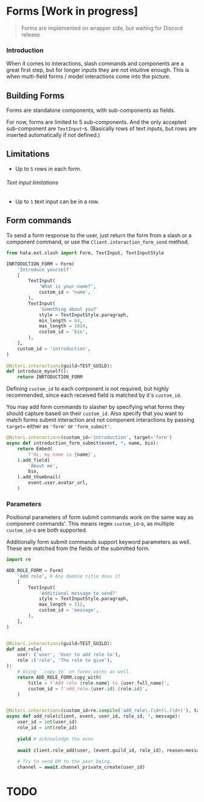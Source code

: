 # Forms \[Work in progress\]

> Forms are implemented on wrapper side, but waiting for Discord release

### Introduction

When it comes to interactions, slash commands and components are a great first step, but for longer inputs they are
not intuitive enough. This is when multi-field forms / model interactions come into the picture.

## Building Forms

Forms are standalone components, with sub-components as fields.

For now, forms are limited to 5 sub-components. And the only accepted sub-component are `TextInput`-s. (Basically rows
of text inputs, but rows are inserted automatically if not defined.)

## Limitations

- Up to `5` rows in each form.

###### Text input limitations

- Up to `1` text input can be in a row.

## Form commands

To send a form response to the user, just return the form from a slash or a component command, or use the
`Client.interaction_form_send` method.

```py
from hata.ext.slash import Form, TextInput, TextInputStyle

INRTODUCTION_FORM = Form(
    'Introduce yourself'
    [
        TextInput(
            'What is your name?',
            custom_id = 'name',
        ),
        TextInput(
            'Something about you?'
            style = TextInputStyle.paragraph,
            min_length = 64,
            max_length = 1024,
            custom_id = 'bio',
        ),
    ],
    custom_id = 'introduction',
)
 
@Nitori.interactions(guild=TEST_GUILD):
def introduce_myself():
    return INRTODUCTION_FORM
```

Defining `custom_id` to each component is not required, but highly recommended, since each received field is matched by
it's `custom_id`.

You may add form commands to slasher by specifying what forms they should capture based on their `custom_id`. Also
specify that you want to match forms submit interaction and not component interactions by passing `target=` either as
`'form'` or `'form_submit'`.


```py
@Nitori.interactions(custom_id='introduction', target='form')
async def introduction_form_submit(event, *, name, bio):
    return Embed(
        f'Hi, my name is {name}',
    ).add_field(
        'About me',
        bio,
    ).add_thumbnail(
        event.user.avatar_url,
    )
```

### Parameters

Positional parameters of form submit commands work on the same way as component commands'. This means regex
`custom_id`-s, as multiple `custom_id`-s are both supported.

Additionally form submit commands support keyword parameters as well. These are matched from the fields of the
submitted form.

```py
import re

ADD_ROLE_FORM = Form(
    'Add role', # Any dummie title does it
    [
        TextInput(
            'Additional message to send?'
            style = TextInputStyle.paragraph,
            max_length = 512,
            custom_id = 'message',
        ),
    ],
)


@Nitori.interactions(guild=TEST_GUILD):
def add_role(
    user: ('user', 'User to add role to'),
    role :('role', 'The role to give'),
):
    # Using `.copy_to` on forms works as well.
    return ADD_ROLE_FORM.copy_with(
        title = f'Add role {role.name} to {user.full_name}',
        custom_id = f'add_role.{user.id}.{role.id}',
    )


@Nitori.interactions(custom_id=re.compile('add_role\.(\d+)\.(\d+)'), target='form')
async def add_role(client, event, user_id, role_id, *, message):
    user_id = int(user_id)
    role_id = int(role_id)
    
    yield # acknowledge the even
    
    await client.role_add(user, (event.guild_id, role_id), reason=message)
    
    # Try to send DM to the poor being.
    channel = await.channel_private_create(user_id)
```
# TODO
